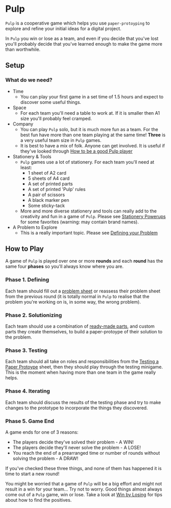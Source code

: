 # Pulp

`Pulp` is a cooperative game which helps you use `paper-protoyping` to explore and refine your initial ideas for a digital project.

In `Pulp` you win or lose as a team, and even if you decide that you've lost you'll probably decide that you've learned enough to make the game more than worthwhile.

## Setup

### What do we need?

* Time
	- You can play your first game in a set time of 1.5 hours and expect to discover some useful things.
* Space
	- For each team you'll need a table to work at. If it is smaller then A1 size you'll probably feel cramped.
* Company
	- You can play `Pulp` solo, but it is much more fun as a team. For the best fun have more than one team playing at the same time! **Three** is a very useful team size in `Pulp` games.
	- It is best to have a mix of folk. Anyone can get involved. It is useful if they've looked through [How to be a good Pulp player](./player-guide.md)
* Stationery & Tools
	- `Pulp` games use a lot of stationery. For each team you'll need at least:
		- 1 sheet of A2 card
		- 5 sheets of A4 card
		- A set of printed parts
		- A set of printed 'Pulp' rules
		- A pair of scissors
		- A black marker pen
		- Some sticky-tack
	- More and more diverse stationery and tools can really add to the creativity and fun in a game of `Pulp`. Please see [Stationery Powerups](./stationery-powerups.md) for some favorites (warning: may contain brand names).
* A Problem to Explore
	- This is a really important topic. Please see [Defining your Problem](./defining-your-problem.md)

## How to Play

A game of `Pulp` is played over one or more **rounds** and each **round** has the same four **phases** so you'll always know where you are.

### Phase 1. Defining
Each team should fill out a [problem sheet](./problem-sheet.md) or reassess their problem sheet from the previous round (it is totally normal in `Pulp` to realise that the problem you're working on is, in some way, the wrong problem).

### Phase 2. Solutionizing
Each team should use a combination of [ready-made parts](./parts.md), and custom parts they create themselves, to build a paper-protoype of their solution to the problem.

### Phase 3. Testing
Each team should all take on roles and responsibilities from the [Testing a Paper Protoype](./testing-a-paper-prototype.md) sheet, then they should play through the testing minigame. This is the moment when having more than one team in the game really helps.

### Phase 4. Iterating
Each team should discuss the results of the testing phase and try to make changes to the prototype to incorporate the things they discovered.  

### Phase 5. Game End
A game ends for one of 3 reasons:
  - The players decide they've solved their problem - A WIN!
  - The players decide they'll never solve the problem - A LOSE!
  - You reach the end of a prearranged time or number of rounds without solving the problem - A DRAW!

If you've checked these three things, and none of them has happened it is time to start a new round!

You might be worried that a game of `Pulp` will be a big effort and might not result in a win for your team... Try not to worry. Good things almost always come out of a `Pulp` game, win or lose. Take a look at [Win by Losing](./win-by-losing.md) for tips about how to find the positives.

